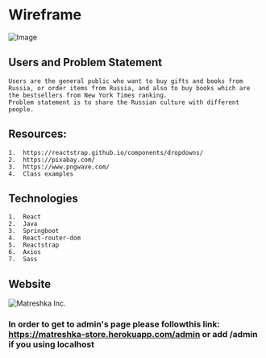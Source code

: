 # Wireframe
![Image](https://github.com/OlgaSannikov/book_store/blob/master/book-store/src/assets/BookStoreWireframe.png)

## Users and Problem Statement

    Users are the general public who want to buy gifts and books from Russia, or order items from Russia, and also to buy books which are the bestsellers from New York Times ranking.
    Problem statement is to share the Russian culture with different people.

## Resources:

    1.  https://reactstrap.github.io/components/dropdowns/
    2.  https://pixabay.com/
    3.  https://www.pngwave.com/
    4.  Class examples

## Technologies
    1.  React
    2.  Java
    3.  Springboot
    4.  React-router-dom
    5.  Reactstrap
    6.  Axios
    7.  Sass

## Website

![Matreshka Inc.]("https://matreshka-store.herokuapp.com/")

### In order to get to admin's page please followthis link: https://matreshka-store.herokuapp.com/admin or add /admin if you using localhost